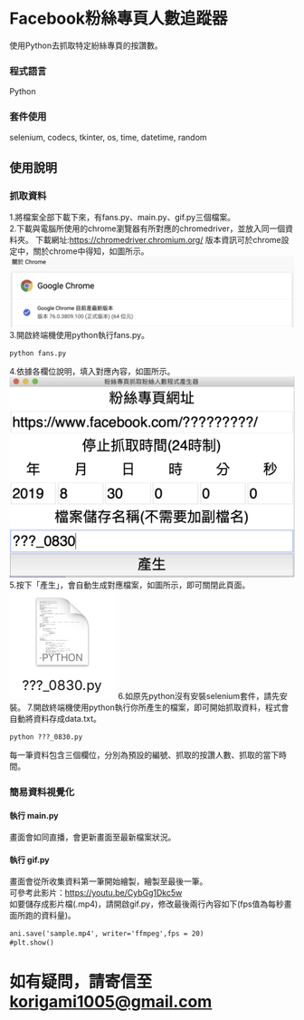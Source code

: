 # Facebook粉絲專頁人數追蹤器

使用Python去抓取特定紛絲專頁的按讚數。

### 程式語言

Python

### 套件使用

selenium, codecs, tkinter, os, time, datetime, random

## 使用說明
### 抓取資料
1.將檔案全部下載下來，有fans.py、main.py、gif.py三個檔案。  
2.下載與電腦所使用的chrome瀏覽器有所對應的chromedriver，並放入同一個資料夾。
下載網址:https://chromedriver.chromium.org/
版本資訊可於chrome設定中，關於chrome中得知，如圖所示。  
![image](https://github.com/korigami1005/FacebookFans/blob/master/images/chorme%20version.png)
3.開啟終端機使用python執行fans.py。  
```
python fans.py
```
4.依據各欄位說明，填入對應內容，如圖所示。  
![image](https://github.com/korigami1005/FacebookFans/blob/master/images/fans.png)
5.按下「產生」，會自動生成對應檔案，如圖所示，即可關閉此頁面。  
![image](https://github.com/korigami1005/FacebookFans/blob/master/images/new%20file.png)
6.如原先python沒有安裝selenium套件，請先安裝。
7.開啟終端機使用python執行你所產生的檔案，即可開始抓取資料，程式會自動將資料存成data.txt。  
```
python ???_0830.py
```
每一筆資料包含三個欄位，分別為預設的編號、抓取的按讚人數、抓取的當下時間。  
  
### 簡易資料視覺化  
#### 執行 main.py  
畫面會如同直播，會更新畫面至最新檔案狀況。  
#### 執行 gif.py  
畫面會從所收集資料第一筆開始繪製，繪製至最後一筆。    
可參考此影片：https://youtu.be/CybGg1Dkc5w  
如要儲存成影片檔(.mp4)，請開啟gif.py，修改最後兩行內容如下(fps值為每秒畫面所跑的資料量)。  
```
ani.save('sample.mp4', writer='ffmpeg',fps = 20)
#plt.show()
```
# 如有疑問，請寄信至 korigami1005@gmail.com
